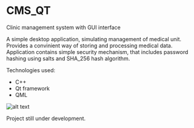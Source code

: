 # CMS_QT
Clinic management system with GUI interface

A simple desktop application, simulating management of medical unit.
Provides a convinient way of storing and processing medical data.
Application contains simple security mechanism, that includes 
password hashing using salts and SHA_256 hash algorithm.

Technologies used:
- C++
- Qt framework
- QML


![alt text](https://github.com/bwylegly/CMS_QT/blob/master/screenshots/image_concat.png?raw=true)

Project still under development.
